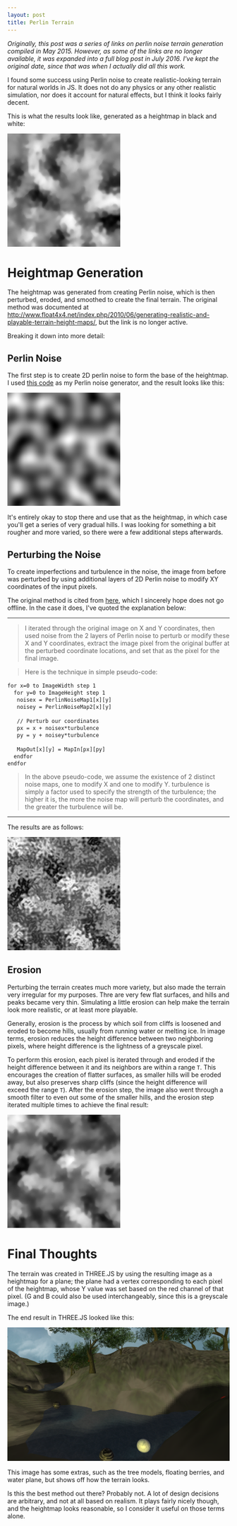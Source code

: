 ```yaml
---
layout: post
title: Perlin Terrain
---
```


_Originally, this post was a series of links on perlin noise terrain generation compiled in May 2015. However, as some of the links are no longer available, it was expanded into a full blog post in July 2016. I've kept the original date, since that was when I actually did all this work._

I found some success using Perlin noise to create realistic-looking terrain for natural worlds in JS. It does not do any physics or any other realistic simulation, nor does it account for natural effects, but I think it looks fairly decent.

This is what the results look like, generated as a heightmap in black and white:

![](/img/blog/perlin-terrain/image01.png)

# Heightmap Generation

The heightmap was generated from creating Perlin noise, which is then perturbed, eroded, and smoothed to create the final terrain. The original method was documented at http://www.float4x4.net/index.php/2010/06/generating-realistic-and-playable-terrain-height-maps/, but the link is no longer active.

Breaking it down into more detail:

## Perlin Noise

The first step is to create 2D perlin noise to form the base of the heightmap. I used [this code](https://gist.github.com/banksean/304522) as my Perlin noise generator, and the result looks like this:

![](/img/blog/perlin-terrain/perlin.png)

It's entirely okay to stop there and use that as the heightmap, in which case you'll get a series of very gradual hills. I was looking for something a bit rougher and more varied, so there were a few additional steps afterwards.

## Perturbing the Noise

To create imperfections and turbulence in the noise, the image from before was perturbed by using additional layers of 2D Perlin noise to modify XY coordinates of the input pixels.

The original method is cited from [here](http://members.gamedev.net/vertexnormal/turbulence_tutorial.html), which I sincerely hope does not go offline. In the case it does, I've quoted the explanation below:

---

> I iterated through the original image on X and Y coordinates, then used noise from the 2 layers of Perlin noise to perturb or modify these X and Y coordinates, extract the image pixel from the original buffer at the perturbed coordinate locations, and set that as the pixel for the final image.

> Here is the technique in simple pseudo-code:

    for x=0 to ImageWidth step 1
      for y=0 to ImageHeight step 1
       noisex = PerlinNoiseMap1[x][y]
       noisey = PerlinNoiseMap2[x][y]
       
       // Perturb our coordinates
       px = x + noisex*turbulence
       py = y + noisey*turbulence

       MapOut[x][y] = MapIn[px][py]
      endfor
    endfor

> In the above pseudo-code, we assume the existence of 2 distinct noise maps, one to modify X and one to modify Y. turbulence is simply a factor used to specify the strength of the turbulence; the higher it is, the more the noise map will perturb the coordinates, and the greater the turbulence will be.

---

The results are as follows:

![](/img/blog/perlin-terrain/perturbed.png)   

## Erosion

Perturbing the terrain creates much more variety, but also made the terrain very irregular for my purposes. Thre are very few flat surfaces, and hills and peaks became very thin. Simulating a little erosion can help make the terrain look more realistic, or at least more playable.

Generally, erosion is the process by which soil from cliffs is loosened and eroded to become hills, usually from running water or melting ice. In image terms, erosion reduces the height difference between two neighboring pixels, where height difference is the lightness of a greyscale pixel.

To perform this erosion, each pixel is iterated through and eroded if the height difference between it and its neighbors are within a range `T`. This encourages the creation of flatter surfaces, as smaller hills will be eroded away, but also preserves sharp cliffs (since the height difference will exceed the range `T`). After the erosion step, the image also went through a smooth filter to even out some of the smaller hills, and the erosion step iterated multiple times to achieve the final result:

![](/img/blog/perlin-terrain/eroded.png)

# Final Thoughts

The terrain was created in THREE.JS by using the resulting image as a heightmap for a plane; the plane had a vertex corresponding to each pixel of the heightmap, whose Y value was set based on the red channel of that pixel. (G and B could also be used interchangeably, since this is a greyscale image.)

The end result in THREE.JS looked like this:

![](/img/blog/perlin-terrain/final.png)

This image has some extras, such as the tree models, floating berries, and water plane, but shows off how the terrain looks.

Is this the best method out there? Probably not. A lot of design decisions are arbitrary, and not at all based on realism. It plays fairly nicely though, and the heightmap looks reasonable, so I consider it useful on those terms alone.